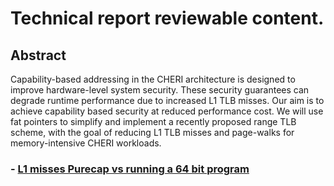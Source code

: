 # Technical report reviewable content.

## Abstract 
Capability-based addressing in the CHERI architecture is designed to improve hardware-level system security. These security guarantees can degrade runtime performance due to increased L1 TLB misses. Our aim is to achieve capability based security at reduced performance cost. We will use fat pointers to simplify and implement a recently proposed range TLB scheme, with the goal of reducing L1 TLB misses and page-walks for memory-intensive CHERI workloads.

### - [L1 misses Purecap vs running a 64 bit program](docs/L1TLBMissPureCapVsRegular.md)



